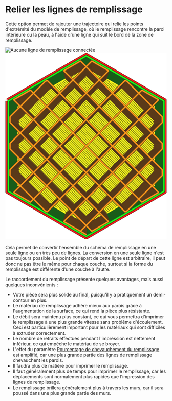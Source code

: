 Relier les lignes de remplissage
==
Cette option permet de rajouter une trajectoire qui relie les points d'extrémité du modèle de remplissage, où le remplissage rencontre la paroi intérieure ou la peau, à l'aide d'une ligne qui suit le bord de la zone de remplissage.

![Aucune ligne de remplissage connectée](../../../articles/images/zig_zaggify_infill_disabled.png)
![Lignes de remplissage connectées](../../../articles/images/zig_zaggify_infill_enabled.png)

Cela permet de convertir l'ensemble du schéma de remplissage en une seule ligne ou en très peu de lignes. La conversion en une seule ligne n'est pas toujours possible. Le point de départ de cette ligne est arbitraire, il peut donc ne pas être le même pour chaque couche, surtout si la forme du remplissage est différente d'une couche à l'autre.

Le raccordement du remplissage présente quelques avantages, mais aussi quelques inconvénients :
* Votre pièce sera plus solide au final, puisqu'il y a pratiquement un demi-contour en plus.
* Le matériau de remplissage adhère mieux aux parois grâce à l'augmentation de la surface, ce qui rend la pièce plus résistante.
* Le débit sera maintenu plus constant, ce qui vous permettra d'imprimer le remplissage à une plus grande vitesse sans problème d'écoulement. Ceci est particulièrement important pour les matériaux qui sont difficiles à extruder correctement.
* Le nombre de retraits effectués pendant l'impression est nettement inférieur, ce qui empêche le matériau de se broyer.
* L'effet du paramètre [Pourcentage de chevauchement du remplissage](./infill_overlap.md) est amplifié, car une plus grande partie des lignes de remplissage chevauchent les parois.
* Il faudra plus de matière pour imprimer le remplissage.
* Il faut généralement plus de temps pour imprimer le remplissage, car les déplacements sont normalement plus rapides que l'impression des lignes de remplissage.
* Le remplissage brillera généralement plus à travers les murs, car il sera poussé dans une plus grande partie des murs.
